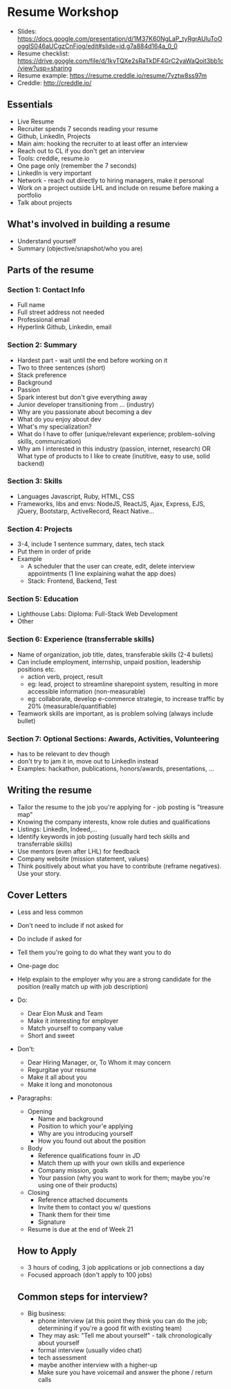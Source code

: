 # Resume Workshop

* Slides: https://docs.google.com/presentation/d/1M37K60NgLaP_tyRgrAUluToOoggIS046aUCgzCnFjog/edit#slide=id.g7a884d164a_0_0
* Resume checklist: https://drive.google.com/file/d/1kyTQXe2sRaTkDF4GrC2yaWaQoit3bb1c/view?usp=sharing
* Resume example: https://resume.creddle.io/resume/7vztw8ss97m
* Creddle: http://creddle.io/

## Essentials
* Live Resume
* Recruiter spends 7 seconds reading your resume
* Github, LinkedIn, Projects
* Main aim: hooking the recruiter to at least offer an interview
* Reach out to CL if you don't get an interview
* Tools: creddle, resume.io
* One page only (remember the 7 seconds)
* LinkedIn is very important
* Network - reach out directly to hiring managers, make it personal
* Work on a project outside LHL and include on resume before making a portfolio
* Talk about projects

## What's involved in building a resume
* Understand yourself
* Summary (objective/snapshot/who you are)

## Parts of the resume

### Section 1: Contact Info
* Full name
* Full street address not needed
* Professional email
* Hyperlink Github, Linkedin, email

### Section 2: Summary
* Hardest part - wait until the end before working on it
* Two to three sentences (short)
* Stack preference
* Background
* Passion
* Spark interest but don't give everything away
* Junior developer transitioning from ... (industry)
* Why are you passionate about becoming a dev
* What do you enjoy about dev
* What's my specialization?
* What do I have to offer (unique/relevant experience; problem-solving skills, communication)
* Why am I interested in this industry (passion, internet, research) OR What type of products to I like to create (inutitive, easy to use, solid backend)

### Section 3: Skills
* Languages Javascript, Ruby, HTML, CSS
* Frameworks, libs and envs: NodeJS, ReactJS, Ajax, Express, EJS, jQuery, Bootstarp, ActiveRecord, React Native...

### Section 4: Projects
* 3-4, include 1 sentence summary, dates, tech stack
* Put them in order of pride
* Example
  * A scheduler that the user can create, edit, delete interview appointments (1 line explaining wahat the app does)
  * Stack: Frontend, Backend, Test

### Section 5: Education
* Lighthouse Labs: Diploma: Full-Stack Web Development
* Other

### Section 6: Experience (transferrable skills)
* Name of organization, job title, dates, transferable skills (2-4 bullets)
* Can include employment, internship, unpaid position, leadership positions etc.
  * action verb, project, result
  * eg: lead, project to streamline sharepoint system, resulting in more accessible information (non-measurable)
  * eg: collaborate, develop e-commerce strategie, to increase traffic by 20% (measurable/quantifiable)
* Teamwork skills are important, as is problem solving (always include bullet)

### Section 7: Optional Sections: Awards, Activities, Volunteering
* has to be relevant to dev though
* don't try to jam it in, move out to LinkedIn instead
* Examples: hackathon, publications, honors/awards, presentations, ...

## Writing the resume

* Tailor the resume to the job you're applying for - job posting is "treasure map"
* Knowing the company interests, know role duties and qualifications
* Listings: LinkedIn, Indeed,...
* Identify keywords in job posting (usually hard tech skills and transferrable skills)
* Use mentors (even after LHL) for feedback
* Company website (mission statement, values)
* Think positively about what you have to contribute (reframe negatives). Use your story.

## Cover Letters

* Less and less common
* Don't need to include if not asked for
* Do include if asked for
* Tell them you're going to do what they want you to do
* One-page doc
* Help explain to the employer why you are a strong candidate for the position (really match up with job description)
* Do:
  * Dear Elon Musk and Team
  * Make it interesting for employer
  * Match yourself to company value
  * Short and sweet
* Don't:
  * Dear Hiring Manager, or, To Whom it may concern
  * Regurgitae your resume
  * Make it all about you
  * Make it long and monotonous
* Paragraphs:
  * Opening
    * Name and background
    * Position to which your'e applying
    * Why are you introducing yourself
    * How you found out about the position
  * Body
    * Reference qualifications founr in JD
    * Match them up with your own skills and experience
    * Company mission, goals
    * Your passion (why you want to work for them; maybe you're using one of their products)    
  * Closing
    * Reference attached documents
    * Invite them to contact you w/ questions
    * Thank them for their time
    * Signature
  * Resume is due at the end of Week 21

  ## How to Apply
  * 3 hours of coding, 3 job applications or job connections a day
  * Focused approach (don't apply to 100 jobs)
  
  ## Common steps for interview?
  * Big business:
    * phone interview (at this point they think you can do the job; determining if you're a good fit with existing team)
    * They may ask: "Tell me about yourself" - talk chronologically about yourself
    * formal interview (usually video chat)
    * tech assessment
    * maybe another interview with a higher-up
    * Make sure you have voicemail and answer the phone / return calls 